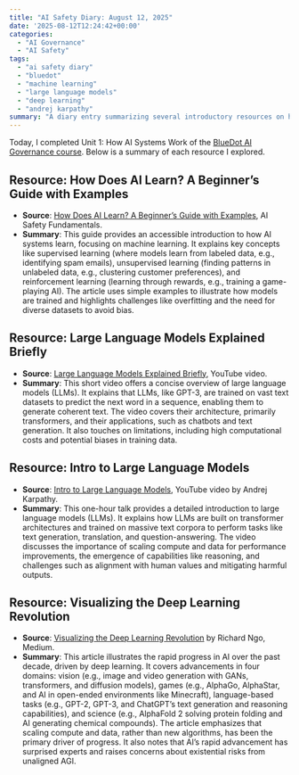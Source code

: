 ```yaml
---
title: "AI Safety Diary: August 12, 2025"
date: '2025-08-12T12:24:42+00:00'
categories:
  - "AI Governance"
  - "AI Safety"
tags:
  - "ai safety diary"
  - "bluedot"
  - "machine learning"
  - "large language models"
  - "deep learning"
  - "andrej karpathy"
summary: "A diary entry summarizing several introductory resources on how AI learns, including machine learning concepts, Large Language Models (LLMs), and the progress of the deep learning revolution."
---
```


Today, I completed Unit 1: How AI Systems Work of the [BlueDot AI Governance course](https://bluedot.org/courses/governance/1). Below is a summary of each resource I explored.

## Resource: How Does AI Learn? A Beginner’s Guide with Examples

- **Source**: [How Does AI Learn? A Beginner’s Guide with Examples](https://aisafetyfundamentals.com/blog/how-does-ai-learn), AI Safety Fundamentals.
- **Summary**: This guide provides an accessible introduction to how AI systems learn, focusing on machine learning. It explains key concepts like supervised learning (where models learn from labeled data, e.g., identifying spam emails), unsupervised learning (finding patterns in unlabeled data, e.g., clustering customer preferences), and reinforcement learning (learning through rewards, e.g., training a game-playing AI). The article uses simple examples to illustrate how models are trained and highlights challenges like overfitting and the need for diverse datasets to avoid bias.

## Resource: Large Language Models Explained Briefly

- **Source**: [Large Language Models Explained Briefly](https://youtu.be/LPZh9BOjkQs), YouTube video.
- **Summary**: This short video offers a concise overview of large language models (LLMs). It explains that LLMs, like GPT-3, are trained on vast text datasets to predict the next word in a sequence, enabling them to generate coherent text. The video covers their architecture, primarily transformers, and their applications, such as chatbots and text generation. It also touches on limitations, including high computational costs and potential biases in training data.

## Resource: Intro to Large Language Models

- **Source**: [Intro to Large Language Models](https://youtu.be/zjkBMFhNj_g), YouTube video by Andrej Karpathy.
- **Summary**: This one-hour talk provides a detailed introduction to large language models (LLMs). It explains how LLMs are built on transformer architectures and trained on massive text corpora to perform tasks like text generation, translation, and question-answering. The video discusses the importance of scaling compute and data for performance improvements, the emergence of capabilities like reasoning, and challenges such as alignment with human values and mitigating harmful outputs.

## Resource: Visualizing the Deep Learning Revolution

- **Source**: [Visualizing the Deep Learning Revolution](https://medium.com/@richardcngo/visualizing-the-deep-learning-revolution-722098eb9c5) by Richard Ngo, Medium.
- **Summary**: This article illustrates the rapid progress in AI over the past decade, driven by deep learning. It covers advancements in four domains: vision (e.g., image and video generation with GANs, transformers, and diffusion models), games (e.g., AlphaGo, AlphaStar, and AI in open-ended environments like Minecraft), language-based tasks (e.g., GPT-2, GPT-3, and ChatGPT’s text generation and reasoning capabilities), and science (e.g., AlphaFold 2 solving protein folding and AI generating chemical compounds). The article emphasizes that scaling compute and data, rather than new algorithms, has been the primary driver of progress. It also notes that AI’s rapid advancement has surprised experts and raises concerns about existential risks from unaligned AGI.